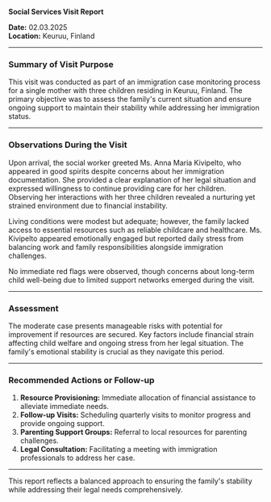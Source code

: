 

**Social Services Visit Report**

**Date:** 02.03.2025  
**Location:** Keuruu, Finland  

---

### **Summary of Visit Purpose**

This visit was conducted as part of an immigration case monitoring process for a single mother with three children residing in Keuruu, Finland. The primary objective was to assess the family's current situation and ensure ongoing support to maintain their stability while addressing her immigration status.

---

### **Observations During the Visit**

Upon arrival, the social worker greeted Ms. Anna Maria Kivipelto, who appeared in good spirits despite concerns about her immigration documentation. She provided a clear explanation of her legal situation and expressed willingness to continue providing care for her children. Observing her interactions with her three children revealed a nurturing yet strained environment due to financial instability.

Living conditions were modest but adequate; however, the family lacked access to essential resources such as reliable childcare and healthcare. Ms. Kivipelto appeared emotionally engaged but reported daily stress from balancing work and family responsibilities alongside immigration challenges.

No immediate red flags were observed, though concerns about long-term child well-being due to limited support networks emerged during the visit.

---

### **Assessment**

The moderate case presents manageable risks with potential for improvement if resources are secured. Key factors include financial strain affecting child welfare and ongoing stress from her legal situation. The family's emotional stability is crucial as they navigate this period.

---

### **Recommended Actions or Follow-up**

1. **Resource Provisioning:** Immediate allocation of financial assistance to alleviate immediate needs.
2. **Follow-up Visits:** Scheduling quarterly visits to monitor progress and provide ongoing support.
3. **Parenting Support Groups:** Referral to local resources for parenting challenges.
4. **Legal Consultation:** Facilitating a meeting with immigration professionals to address her case.

---

This report reflects a balanced approach to ensuring the family's stability while addressing their legal needs comprehensively.